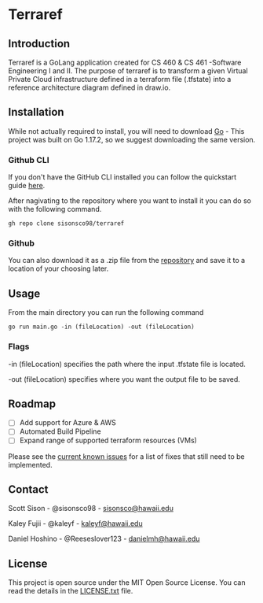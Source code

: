 # Terraref

## Introduction

Terraref is a GoLang application created for CS 460 & CS 461 -Software Engineering I and II. The purpose of terraref is to transform a given Virtual Private Cloud infrastructure defined in a terraform file (.tfstate) into a reference architecture diagram defined in draw.io. 



## Installation 

While not actually required to install, you will need to download [Go](https://go.dev/dl/) - This project was built on Go 1.17.2, so we suggest downloading the same version. 

### Github CLI

If you don't have the GitHub CLI installed you can follow the quickstart guide [here](https://docs.github.com/en/github-cli/github-cli/quickstart). 

After nagivating to the repository where you want to install it you can do so with the following command. 

`gh repo clone sisonsco98/terraref`

### Github

You can also download it as a .zip file from the [repository](https://github.com/sisonsco98/terraref) and save it to a location of your choosing later. 


## Usage 

From the main directory you can run the following command 

`go run main.go -in (fileLocation) -out (fileLocation)`


### Flags

-in (fileLocation) specifies the path where the input .tfstate file is located.


-out (fileLocation) specifies where you want the output file to be saved.  


## Roadmap 

- [ ] Add support for Azure & AWS
- [ ] Automated Build Pipeline
- [ ] Expand range of supported terraform resources (VMs)

Please see the [current known issues](https://github.com/sisonsco98/terraref/issues) for a list of fixes that still need to be implemented. 

## Contact

Scott Sison - @sisonsco98 - sisonsco@hawaii.edu

Kaley Fujii - @kaleyf - kaleyf@hawaii.edu

Daniel Hoshino - @Reeseslover123 - danielmh@hawaii.edu

## License 

This project is open source under the MIT Open Source License. You can read the details in the [LICENSE.txt](https://github.com/sisonsco98/terraref/blob/ReadmeBranch/LICENSE.txt) file. 



